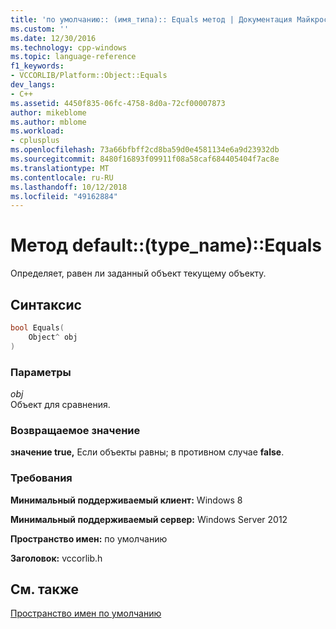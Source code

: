 ```yaml
---
title: 'по умолчанию:: (имя_типа):: Equals метод | Документация Майкрософт'
ms.custom: ''
ms.date: 12/30/2016
ms.technology: cpp-windows
ms.topic: language-reference
f1_keywords:
- VCCORLIB/Platform::Object::Equals
dev_langs:
- C++
ms.assetid: 4450f835-06fc-4758-8d0a-72cf00007873
author: mikeblome
ms.author: mblome
ms.workload:
- cplusplus
ms.openlocfilehash: 73a66bfbff2cd8ba59d0e4581134e6a9d23932db
ms.sourcegitcommit: 8480f16893f09911f08a58caf684405404f7ac8e
ms.translationtype: MT
ms.contentlocale: ru-RU
ms.lasthandoff: 10/12/2018
ms.locfileid: "49162884"
---
```

# <a name="defaulttypenameequals-method"></a>Метод default::(type_name)::Equals

Определяет, равен ли заданный объект текущему объекту.

## <a name="syntax"></a>Синтаксис

```cpp
bool Equals(
    Object^ obj
)
```

### <a name="parameters"></a>Параметры

*obj*<br/>
Объект для сравнения.

### <a name="return-value"></a>Возвращаемое значение

**значение true,** Если объекты равны; в противном случае **false**.

### <a name="requirements"></a>Требования

**Минимальный поддерживаемый клиент:** Windows 8

**Минимальный поддерживаемый сервер:** Windows Server 2012

**Пространство имен:** по умолчанию

**Заголовок:** vccorlib.h

## <a name="see-also"></a>См. также

[Пространство имен по умолчанию](../cppcx/default-namespace.md)